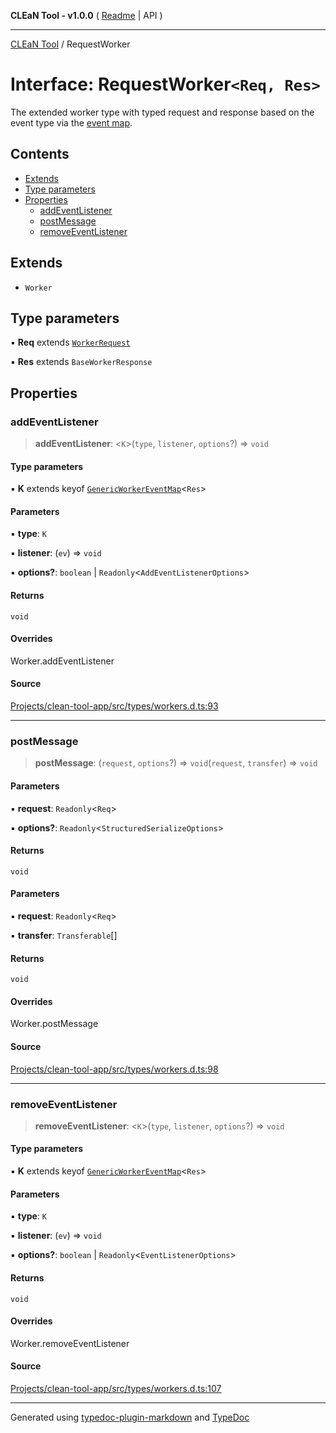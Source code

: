 **CLEaN Tool - v1.0.0** ( [Readme](../README.md) \| API )

***

[CLEaN Tool](../exports.md) / RequestWorker

# Interface: RequestWorker`<Req, Res>`

The extended worker type with typed request and response based on the event type via the [event map](GenericWorkerEventMap.md).

## Contents

- [Extends](RequestWorker.md#extends)
- [Type parameters](RequestWorker.md#type-parameters)
- [Properties](RequestWorker.md#properties)
  - [addEventListener](RequestWorker.md#addeventlistener)
  - [postMessage](RequestWorker.md#postmessage)
  - [removeEventListener](RequestWorker.md#removeeventlistener)

## Extends

- `Worker`

## Type parameters

▪ **Req** extends [`WorkerRequest`](WorkerRequest.md)

▪ **Res** extends `BaseWorkerResponse`

## Properties

### addEventListener

> **addEventListener**: \<`K`\>(`type`, `listener`, `options`?) => `void`

#### Type parameters

▪ **K** extends keyof [`GenericWorkerEventMap`](GenericWorkerEventMap.md)\<`Res`\>

#### Parameters

▪ **type**: `K`

▪ **listener**: (`ev`) => `void`

▪ **options?**: `boolean` \| `Readonly`\<`AddEventListenerOptions`\>

#### Returns

`void`

#### Overrides

Worker.addEventListener

#### Source

[Projects/clean-tool-app/src/types/workers.d.ts:93](https://github.com/yuckyh/clean-tool-app/)

***

### postMessage

> **postMessage**: (`request`, `options`?) => `void`(`request`, `transfer`) => `void`

#### Parameters

▪ **request**: `Readonly`\<`Req`\>

▪ **options?**: `Readonly`\<`StructuredSerializeOptions`\>

#### Returns

`void`

#### Parameters

▪ **request**: `Readonly`\<`Req`\>

▪ **transfer**: `Transferable`[]

#### Returns

`void`

#### Overrides

Worker.postMessage

#### Source

[Projects/clean-tool-app/src/types/workers.d.ts:98](https://github.com/yuckyh/clean-tool-app/)

***

### removeEventListener

> **removeEventListener**: \<`K`\>(`type`, `listener`, `options`?) => `void`

#### Type parameters

▪ **K** extends keyof [`GenericWorkerEventMap`](GenericWorkerEventMap.md)\<`Res`\>

#### Parameters

▪ **type**: `K`

▪ **listener**: (`ev`) => `void`

▪ **options?**: `boolean` \| `Readonly`\<`EventListenerOptions`\>

#### Returns

`void`

#### Overrides

Worker.removeEventListener

#### Source

[Projects/clean-tool-app/src/types/workers.d.ts:107](https://github.com/yuckyh/clean-tool-app/)

***

Generated using [typedoc-plugin-markdown](https://www.npmjs.com/package/typedoc-plugin-markdown) and [TypeDoc](https://typedoc.org/)

